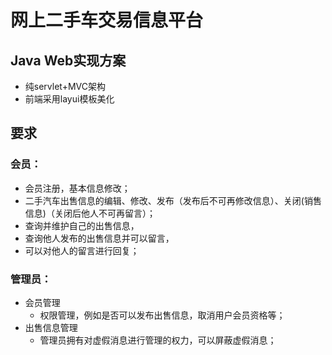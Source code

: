 # 网上二手车交易信息平台
## Java Web实现方案
- 纯servlet+MVC架构
- 前端采用layui模板美化

## 要求
### 会员：
  - 会员注册，基本信息修改；
  - 二手汽车出售信息的编辑、修改、发布（发布后不可再修改信息）、关闭(销售信息)（关闭后他人不可再留言）；
  - 查询并维护自己的出售信息，
  - 查询他人发布的出售信息并可以留言，
  - 可以对他人的留言进行回复；

	
###	管理员：
  - 会员管理
    - 权限管理，例如是否可以发布出售信息，取消用户会员资格等；
  - 出售信息管理
    - 管理员拥有对虚假消息进行管理的权力，可以屏蔽虚假消息；

